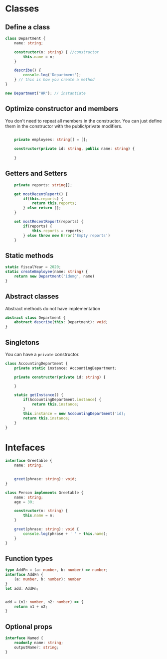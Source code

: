 # Classes
## Define a class
```typescript
class Department {
    name: string;

    constructor(n: string) { //constructor
        this.name = n;
    }

    describe() {
        console.log('Department');
    } // this is how you create a method
}

new Department("HR"); // instantiate
```

## Optimize constructor and members
You don't need to repeat all members in the constructor. You can just define them in the constructor with the public/private modifiers.
```typescript
   
    private employees: string[] = [];

    constructor(private id: string, public name: string) {
        
    }
```

## Getters and Setters
```typescript
    private reports: string[];

    get mostRecentReport() {
        if(this.reports) {
            return this.reports;
        } else return [];
    }

    set mostRecentReport(reports) {
        if(reports) {
            this.reports = reports;
        } else throw new Error('Empty reports')
    }
```

## Static methods
```typescript
static fiscalYear = 2020;
static createEmployee(name: string) {
    return new Department('idomg', name)
}
```

## Abstract classes
Abstract methods do not have implementation
```typescript
abstract class Department {
    abstract describe(this: Department): void;
}
```

## Singletons
You can have a `private` constructor.

```typescript
class AccountingDepartment {
    private static instance: AccountingDepartment;

    private constructor(private id: string) {

    }

    static getInstance() {
        if(AccountingDepartment.instance) {
            return this.instance;
        }
        this.instance = new AccountingDepartment('id);
        return this.instance;
    }
}
```

# Intefaces

```typescript
interface Greetable {
    name: string;
    

    greet(phrase: string): void;
}

class Person implements Greetable {
    name: string;
    age = 30;

    constructor(n: string) {
        this.name = n;
    }

    greet(phrase: string): void {
        console.log(phrase + ' ' + this.name);
    }
}
```

## Function types
```typescript
type AddFn = (a: number, b: number) => number;
interface AddFn {
    (a: number, b: number): number
}
let add: AddFn;


add = (n1: number, n2: number) => {
    return n1 + n2;
}
```

## Optional props
```typescript
interface Named {
    readonly name: string;
    outputName?: string;
}
```